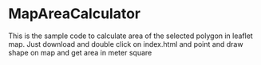 # MapAreaCalculator
This is the sample code to calculate area of the selected polygon in leaflet map. Just download and double click on index.html and point and draw shape on map and get area in meter square
